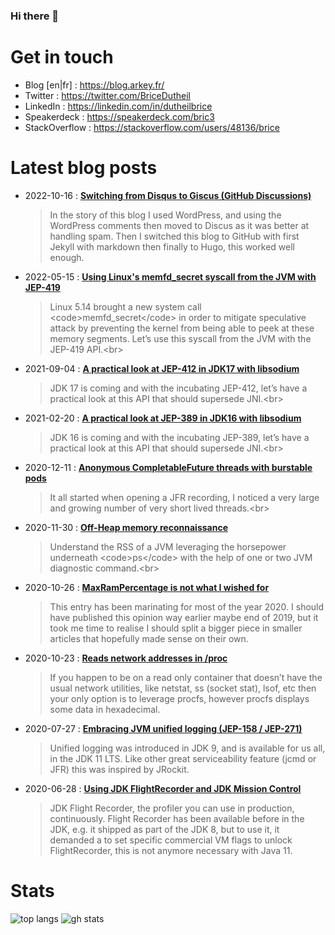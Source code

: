 ### Hi there 👋

# Get in touch

- Blog [en|fr] : https://blog.arkey.fr/
- Twitter : https://twitter.com/BriceDutheil
- LinkedIn : https://linkedin.com/in/dutheilbrice
- Speakerdeck : https://speakerdeck.com/bric3
- StackOverflow : https://stackoverflow.com/users/48136/brice

<!--
**bric3/bric3** is a ✨ _special_ ✨ repository because its `README.md` (this file) appears on your GitHub profile.

Here are some ideas to get you started:

- 🔭 I’m currently working on ...
- 🌱 I’m currently learning ...
- 👯 I’m looking to collaborate on ...
- 🤔 I’m looking for help with ...
- 💬 Ask me about ...
- 📫 How to reach me: ...
- 😄 Pronouns: ...
- ⚡ Fun fact: ...
-->


# Latest blog posts
<!-- BLOG-POST-LIST:START -->
- 2022-10-16 : [**Switching from Disqus to Giscus &lpar;GitHub Discussions&rpar;**](https://blog.arkey.fr/2022/10/16/moving-from-disqus-to-giscus/)  
    <blockquote>In the story of this blog I used WordPress, and using the WordPress comments then moved to Discus as it was better at handling spam. Then I switched this blog to GitHub with first Jekyll with markdown then finally to Hugo, this worked well enough.</blockquote>  

- 2022-05-15 : [**Using Linux&#39;s memfd_secret syscall from the JVM with JEP-419**](https://blog.arkey.fr/2022/05/16/linux_memfd_secret_with_jep-419/)  
    <blockquote>Linux 5.14 brought a new system call &lt;code&gt;memfd_secret&lt;/code&gt; in order to mitigate speculative attack by preventing the kernel from being able to peek at these memory segments. Let’s use this syscall from the JVM with the JEP-419 API.&lt;br&gt;</blockquote>  

- 2021-09-04 : [**A practical look at JEP-412 in JDK17 with libsodium**](https://blog.arkey.fr/2021/09/04/a-practical-look-at-jep-412-in-jdk17-with-libsodium/)  
    <blockquote>JDK 17 is coming and with the incubating JEP-412, let’s have a practical look at this API that should supersede JNI.&lt;br&gt;</blockquote>  

- 2021-02-20 : [**A practical look at JEP-389 in JDK16 with libsodium**](https://blog.arkey.fr/2021/02/20/a-practical-look-at-jep-389-in-jdk16-with-libsodium/)  
    <blockquote>JDK 16 is coming and with the incubating JEP-389, let’s have a practical look at this API that should supersede JNI.&lt;br&gt;</blockquote>  

- 2020-12-11 : [**Anonymous CompletableFuture threads with burstable pods**](https://blog.arkey.fr/2020/12/11/completablefuture-with-burstable-pods/)  
    <blockquote>It all started when opening a JFR recording, I noticed a very large and growing number of very short lived threads.&lt;br&gt;</blockquote>  

- 2020-11-30 : [**Off-Heap memory reconnaissance**](https://blog.arkey.fr/2020/11/30/off-heap-reconnaissance/)  
    <blockquote>Understand the RSS of a JVM leveraging the horsepower underneath &lt;code&gt;ps&lt;/code&gt; with the help of one or two JVM diagnostic command.&lt;br&gt;</blockquote>  

- 2020-10-26 : [**MaxRamPercentage is not what I wished for**](https://blog.arkey.fr/2020/10/27/maxrampercentage-is-not-what-i-wished-for/)  
    <blockquote>This entry has been marinating for most of the year 2020. I should have published this opinion way earlier maybe end of 2019, but it took me time to realise I should split a bigger piece in smaller articles that hopefully made sense on their own.</blockquote>  

- 2020-10-23 : [**Reads network addresses in /proc**](https://blog.arkey.fr/2020/10/23/read-network-addresses-in-procfs/)  
    <blockquote>If you happen to be on a read only container that doesn’t have the usual network utilities, like netstat, ss &lpar;socket stat&rpar;, lsof, etc then your only option is to leverage procfs, however procfs displays some data in hexadecimal.</blockquote>  

- 2020-07-27 : [**Embracing JVM unified logging &lpar;JEP-158 / JEP-271&rpar;**](https://blog.arkey.fr/2020/07/28/embracing-jvm-unified-logging-jep-158-jep-271/)  
    <blockquote>Unified logging was introduced in JDK 9, and is available for us all, in the JDK 11 LTS. Like other great serviceability feature &lpar;jcmd or JFR&rpar; this was inspired by JRockit.</blockquote>  

- 2020-06-28 : [**Using JDK FlightRecorder and JDK Mission Control**](https://blog.arkey.fr/2020/06/28/using-jdk-flight-recorder-and-jdk-mission-control/)  
    <blockquote>JDK Flight Recorder, the profiler you can use in production, continuously. Flight Recorder has been available before in the JDK, e.g. it shipped as part of the JDK 8, but to use it, it demanded a to set specific commercial VM flags to unlock FlightRecorder, this is not anymore necessary with Java 11.</blockquote>  


<!-- BLOG-POST-LIST:END -->

# Stats

![top langs](https://github-readme-stats.vercel.app/api/top-langs/?username=bric3&layout=compact)
![gh stats](https://github-readme-stats.vercel.app/api?username=bric3&count_private=true)
